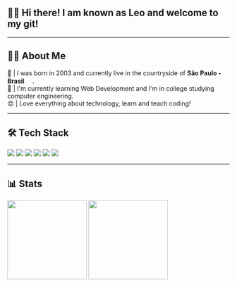 ## 🧙‍♂️ Hi there! I am known as Leo and welcome to my git!

---

## 🧑‍💻 About Me

📍 | I was born in 2003 and currently live in the countryside of <strong>São Paulo - Brasil</strong> <img src="https://cdn-icons-png.flaticon.com/512/330/330430.png" width="15"/>.<br />
📜 | I'm currently learning Web Development and I'm in college studying computer engineering.<br />
😍 | Love everything about technology, learn and teach coding!<br />

---

## 🛠 Tech Stack

<p>
  <img src="https://img.shields.io/badge/HTML5-E34F26?style=for-the-badge&logo=html5&logoColor=white"/>
  <img src="https://img.shields.io/badge/CSS3-1572B6?style=for-the-badge&logo=css3&logoColor=white"/>
  <img src="https://img.shields.io/badge/javascript%20-%23323330.svg?&style=for-the-badge&logo=javascript&logoColor=%23F7DF1E"/>
  <img src="https://img.shields.io/badge/react%20-%2320232a.svg?&style=for-the-badge&logo=react&logoColor=%2361DAFB"/>
  <img src="https://img.shields.io/badge/git%20-%23F05033.svg?&style=for-the-badge&logo=git&logoColor=white"/>
  <img src="https://img.shields.io/badge/github%20-%23121011.svg?&style=for-the-badge&logo=github&logoColor=white"/>
</p>


---

## 📊 Stats

<div>
  <img loading="lazy" height="180em" src="https://github-readme-stats.vercel.app/api?username=LeoGCarva&show_icons=true&theme=dracula&include_all_commits=true&count_private=true" />
  <img loading="lazy" height="180em" src="https://github-readme-stats.vercel.app/api/top-langs/?username=LeoGCarva&langs_count=3&layout=compact&theme=dracula&count_private=true" />
</div>
